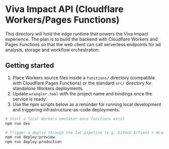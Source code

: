 # Viva Impact API (Cloudflare Workers/Pages Functions)

This directory will hold the edge runtime that powers the Viva Impact experience.
The plan is to build the backend with Cloudflare Workers and Pages Functions so
that the web client can call serverless endpoints for ad analysis, storage and
workflow orchestration.

## Getting started

1. Place Workers source files inside a `functions/` directory (compatible with
   Cloudflare Pages Functions) or the standard `src/` directory for standalone
   Workers deployments.
2. Update `wrangler.toml` with the project name and bindings once the service is
   ready.
3. Use the npm scripts below as a reminder for running local development and
   triggering infrastructure-as-code deployments.

```sh
# Start a local Workers emulator once functions exist
npm run dev

# Trigger a deploy through the IaC pipeline (e.g. GitHub Actions + Wrangler)
npm run deploy:preview
npm run deploy:production
```
